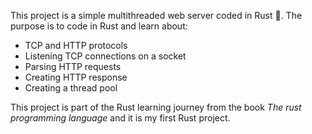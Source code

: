 This project is a simple multithreaded web server coded in Rust 🦀.
The purpose is to code in Rust and learn about:

- TCP and HTTP protocols
- Listening TCP connections on a socket
- Parsing HTTP requests
- Creating HTTP response
- Creating a thread pool

This project is part of the Rust learning journey from the book _The rust programming language_
and it is my first Rust project.
